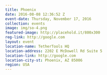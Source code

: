 ```yaml
---
title: Phoenix
date: 2016-08-08 12:36:52 Z
event-date: Thursday, November 17, 2016
collection: events
image: img/so-4.png
featured-image: http://placehold.it/800x300
reg-link: http://google.com
layout: event
location-name: TetherTools HQ
location-address: 2202 E McDowell Rd Suite 5
location-link: http://google.com
location-city-st: Phoenix, AZ 85006
region: USA
---
```

